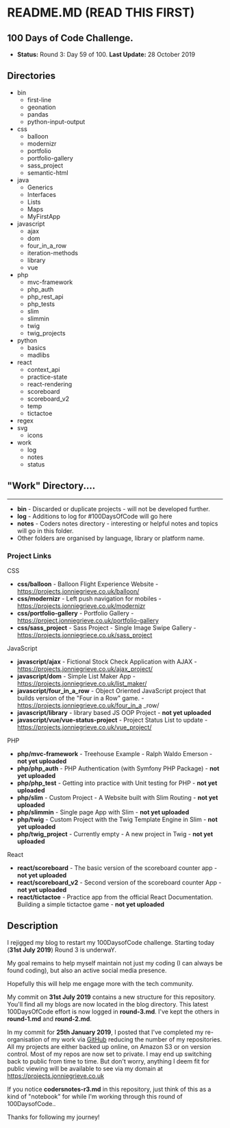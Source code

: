# README.MD (READ THIS FIRST)

## 100 Days of Code Challenge.

+ **Status:** Round 3: Day 59 of 100. **Last Update:** 28 October 2019

## Directories
  + bin      
      + first-line
      + geonation
      + pandas
      + python-input-output    
  + css 
    + balloon
    + modernizr
    + portfolio
    + portfolio-gallery
    + sass_project
    + semantic-html
  + java
    + Generics
    + Interfaces
    + Lists
    + Maps
    + MyFirstApp
  + javascript
    + ajax
    + dom
    + four_in_a_row
    + iteration-methods
    + library
    + vue
  + php
    + mvc-framework
    + php_auth
    + php_rest_api
    + php_tests
    + slim
    + slimmin
    + twig
    + twig_projects
  + python
    + basics
    + madlibs
  + react
    + context_api
    + practice-state
    + react-rendering  
    + scoreboard
    + scoreboard_v2
    + temp
    + tictactoe
  + regex
  + svg
    + icons
  + work
    + log
    + notes
    + status

## "Work" Directory....
----
+ **bin** - Discarded or duplicate projects - will not be developed further.
+ **log** - Additions to log for #100DaysOfCode will go here
+ **notes** - Coders notes directory - interesting or helpful notes and topics will go in this folder.
+ Other folders are organised by language, library or platform name.

### Project Links

CSS

+ **css/balloon** - Balloon Flight Experience Website - https://projects.jonniegrieve.co.uk/balloon/
+ **css/modernizr** - Left push navigation for mobiles - https://projects.jonniegrieve.co.uk/modernizr
+ **css/portfolio-gallery** - Portfolio Gallery - https://project.jonniegrieve.co.uk/portfolio-gallery
+ **css/sass_project** - Sass Project - Single Image Swipe Gallery - https://projects.jonniegriece.co.uk/sass_project

JavaScript

+ **javascript/ajax** - Fictional Stock Check Application with AJAX - https://projects.jonniegrieve.co.uk/ajax_project/
+ **javascript/dom** - Simple List Maker App - https://projects.jonniegrieve.co.uk/list_maker/
+ **javascript/four_in_a_row** - Object Oriented JavaScript project that builds version of the "Four in a Row" game. - https://projects.jonniegrieve.co.uk/four_in_a _row/
+ **javascript/library** - library based JS OOP Project - **not yet uploaded**
+ **javascript/vue/vue-status-project** - Project Status List to update - https://projects.jonniegrieve.co.uk/vue_project/

PHP

+ **php/mvc-framework** - Treehouse Example - Ralph Waldo Emerson - **not yet uploaded**
+ **php/php_auth** - PHP Authentication (with Symfony PHP Package) - **not yet uploaded**  
+ **php/php_test** - Getting into practice with Unit testing for PHP - **not yet uploaded** 
+ **php/slim** - Custom Project - A Website built with Slim Routing - **not yet uploaded**  
+ **php/slimmin** - Single page App with Slim - **not yet uploaded** 
+ **php/twig** - Custom Project with the Twig Template Engine in Slim - **not yet uploaded** 
+ **php/twig_project** - Currently empty - A new project in Twig - **not yet uploaded**

React

+ **react/scoreboard** - The basic version of the scoreboard counter app  - **not yet uploaded**
+ **react/scoreboard_v2** - Second version of the scoreboard counter App  - **not yet uploaded**
+ **react/tictactoe** - Practice app from the official React Documentation. Building a simple tictactoe game  - **not yet uploaded**


## Description

I rejigged my blog to restart my 100DaysofCode challenge. Starting today (**31st July 2019**) Round 3 is underwaY.  

My goal remains to help myself maintain not just my coding (I can always be found coding), but also an active social media presence.

Hopefully this will help me engage more with the tech community.

My commit on **31st July 2019** contains a new structure for this repository.  You'll find all my blogs are now located in the blog directory.  This latest 100DaysOfCode effort is now logged in **round-3.md**.  I've kept the others in **round-1.md** and **round-2.md**.

In my commit for **25th January 2019**, I posted that I've completed my re-organisation of my work via [GitHub](https://github.com/jg-digital-media) reducing the number of my repositories.  All my projects are either backed up online, on Amazon S3 or on version control.  Most of my repos are now set to private.  I may end up switching back to public from time to time. But don't worry, anything I deem fit for public viewing will be available to see via my domain at https://projects.jonniegrieve.co.uk

If you notice **codersnotes-r3.md** in this repository, just think of this as a kind of "notebook" for while I'm working through this round of 100DaysofCode..

Thanks for following my journey!